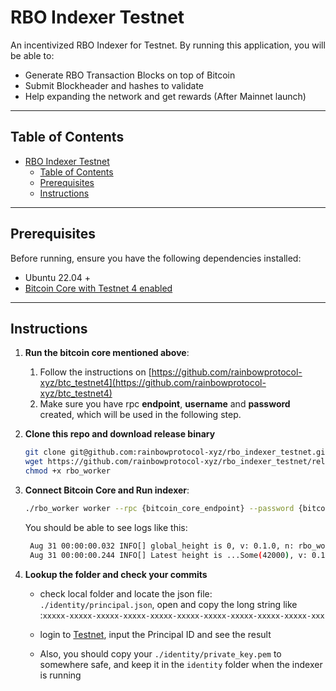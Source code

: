 # RBO Indexer Testnet

An incentivized RBO Indexer for Testnet.
By running this application, you will be able to:

- Generate RBO Transaction Blocks on top of Bitcoin
- Submit Blockheader and hashes to validate
- Help expanding the network and get rewards (After Mainnet launch)

---

## Table of Contents

- [RBO Indexer Testnet](#rbo-indexer-testnet)
  - [Table of Contents](#table-of-contents)
  - [Prerequisites](#prerequisites)
  - [Instructions](#instructions)


---
## Prerequisites

Before running, ensure you have the following dependencies installed:

- Ubuntu 22.04 +
- [Bitcoin Core with Testnet 4 enabled](https://github.com/mocacinno/btc_testnet4)

---

## Instructions


1. **Run the bitcoin core mentioned above**:
   1. Follow the instructions on [https://github.com/rainbowprotocol-xyz/btc_testnet4](https://github.com/rainbowprotocol-xyz/btc_testnet4)
   2. Make sure you have rpc **endpoint**, **username** and **password** created, which will be used in the following step.

2. **Clone this repo and download release binary**
   ```bash
   git clone git@github.com:rainbowprotocol-xyz/rbo_indexer_testnet.git && cd rbo_indexer_testnet
   wget https://github.com/rainbowprotocol-xyz/rbo_indexer_testnet/releases/download/v0.0.1-alpha/rbo_worker
   chmod +x rbo_worker
   ```

3. **Connect Bitcoin Core and Run indexer**:
   ```bash
   ./rbo_worker worker --rpc {bitcoin_core_endpoint} --password {bitcoin_core_password} --username {bitcoin_core_username} --start_height 42000
   ```

   You should be able to see logs like this:

   ```bash
    Aug 31 00:00:00.032 INFO[] global_height is 0, v: 0.1.0, n: rbo_worker
    Aug 31 00:00:00.244 INFO[] Latest height is ...Some(42000), v: 0.1.0, n: rbo_worker
   ```

4. **Lookup the folder and check your commits**
   * check local folder and locate the json file:
   `./identity/principal.json`, open and copy the long string like :`xxxxx-xxxxx-xxxxx-xxxxx-xxxxx-xxxxx-xxxxx-xxxxx-xxxxx-xxxxx-xxx`
   
   * login to [Testnet](https://testnet.rainbowprotocol.xyz/explorer), input the Principal ID and see the result

   * Also, you should copy your `./identity/private_key.pem` to somewhere safe, and keep it in the `identity` folder when the indexer is running 